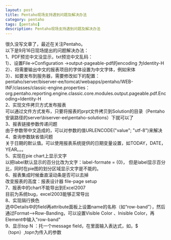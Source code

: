 ```yaml
---
layout: post
title: Pentaho现场支持遇到问题及解决办法
category: pentaho
tags: [pentaho]
description: Pentaho现场支持遇到问题及解决办法
---
```

<p>很久没写文章了，最近在关注Pentaho。<br />
 以下是9月16日现场提出的问题解决办法：<br />
      1、PDF预览中文没显示，txt预览中文乱码：<br />
           1）、设置File->Configuration ->output-pageable-pdf的encoding 为Identity-H<br />
           2）、将需要输出中文的报表项目的字体设置为中文字体，例如宋体<br />
           3）、如要发布到服务器，需要修改如下的配置：<br />
             pentaho/server/biserver-ee/tomcat/webapps/pentaho/WEB-INF/classes/classic-engine.properties：<br />
             org.pentaho.reporting.engine.classic.core.modules.output.pageable.pdf.Encoding=Identity-H<br />
     2、实现文件拷贝方式发布报表<br />
           可以通过文件方式发布，只要将报表的prpt文件拷贝到Solution的目录（Pentaho安装路径的server\biserver-ee\pentaho-solutions）下就可以了<br />
     3、报表链接参数传递问题<br />
          由于参数带中文造成的，可以对参数的值URLENCODE("value"; "utf-8")来解决<br />
     4、查询参数缺省值问题<br />
          关于日期的默认值。可以使用报表系统提供的日期变量设置，如TODAY，DATE，YEAR。。。<br />
     5、实现在pie chart上显示文字<br />
          以把label默认显示的百分比改为文字：label-formate = {0}， 但是label显示百分比，同时在pie图的划分区域显示文字是不能的。<br />
     6、报表集成时候垂直滚动条是否可以去掉<br />
          改变报表的高度：报表设计器 file-page setup<br />
     7、报表中的chart不能导出到Excel2007<br />
          目前为系统bug，excel2003能够正常导出<br />
     8、实现隔行换色<br />
          选中Details中的field再attribute面板上设置name的名称（如“row-band”），然后通过Format-->Row-Banding，可以设置Visible Color 、Inisible Color，再Element中输入"row-band"<br />
     9、显示top N  ：托一个message field，在里面输入表达式，如，$（topn）,topn为传入的参数</p>
